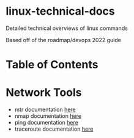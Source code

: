 # linux-technical-docs
Detailed technical overviews of linux commands

Based off of the roadmap/devops 2022 guide

# Table of Contents

# Network Tools

- mtr documentation [here](network-tools/mtr/README.md)
- nmap documentation [here](network-tools/nmap/README.md)
- ping documentation  [here](network-tools/ping/README.md)
- traceroute documentation  [here](network-tools/traceroute/README.md)

